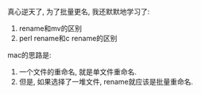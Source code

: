 真心逆天了, 为了批量更名, 我还默默地学习了:

1. rename和mv的区别
2. perl rename和c rename的区别

mac的思路是: 

1. 一个文件的重命名, 就是单文件重命名.
2. 但是, 如果选择了一堆文件, rename就应该是批量重命名.

